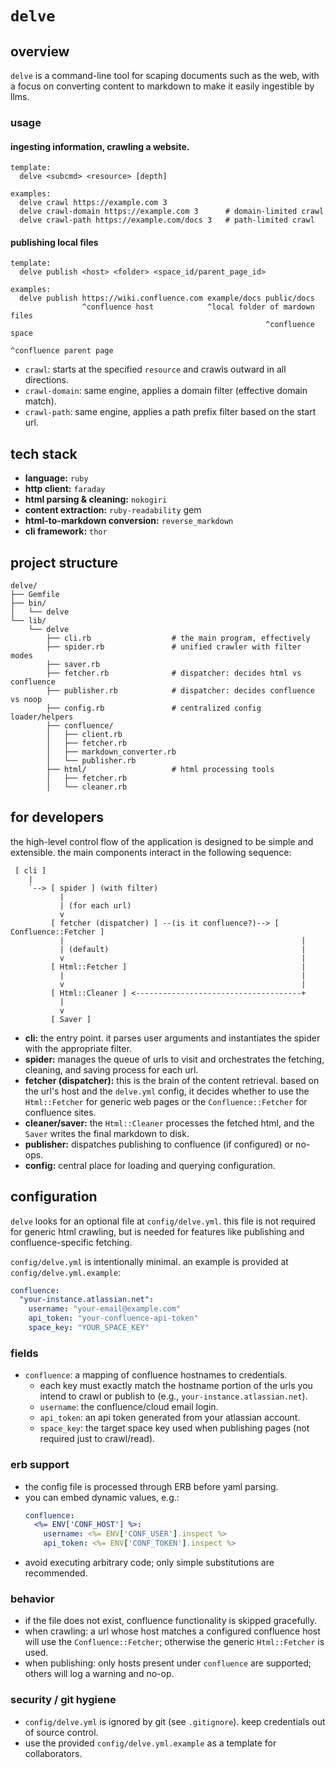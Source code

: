 # `delve`

## overview

`delve` is a command-line tool for scaping documents such as the web, with a
focus on converting content to markdown to make it easily ingestible by llms.

### usage

#### ingesting information, crawling a website.

```
template:
  delve <subcmd> <resource> [depth]

examples:
  delve crawl https://example.com 3
  delve crawl-domain https://example.com 3      # domain-limited crawl
  delve crawl-path https://example.com/docs 3   # path-limited crawl
```

#### publishing local files

```
template:
  delve publish <host> <folder> <space_id/parent_page_id>

examples:
  delve publish https://wiki.confluence.com example/docs public/docs
                ^confluence host            ^local folder of mardown files
                                                         ^confluence space
                                                                ^confluence parent page
```

* `crawl`: starts at the specified `resource` and crawls outward in all
directions.
* `crawl-domain`: same engine, applies a domain filter (effective domain match).
* `crawl-path`: same engine, applies a path prefix filter based on the start url.

## tech stack

- **language:** `ruby`
- **http client:** `faraday`
- **html parsing & cleaning:** `nokogiri`
- **content extraction:** `ruby-readability` gem
- **html-to-markdown conversion:** `reverse_markdown`
- **cli framework:** `thor`

## project structure

```
delve/
├── Gemfile
├── bin/
│   └── delve
└── lib/
    └── delve
        ├── cli.rb                  # the main program, effectively
        ├── spider.rb               # unified crawler with filter modes
        ├── saver.rb
        ├── fetcher.rb              # dispatcher: decides html vs confluence
        ├── publisher.rb            # dispatcher: decides confluence vs noop
        ├── config.rb               # centralized config loader/helpers
        ├── confluence/
        │   ├── client.rb
        │   ├── fetcher.rb
        │   ├── markdown_converter.rb
        │   └── publisher.rb
        ├── html/                   # html processing tools
        │   ├── fetcher.rb
        │   └── cleaner.rb
```

## for developers

the high-level control flow of the application is designed to be simple and
extensible. the main components interact in the following sequence:

```ascii
 [ cli ]
    |
    `--> [ spider ] (with filter)
           |
           | (for each url)
           v
         [ fetcher (dispatcher) ] --(is it confluence?)--> [ Confluence::Fetcher ]
           |                                                     |
           | (default)                                           |
           v                                                     |
         [ Html::Fetcher ]                                       |
           |                                                     |
           v                                                     |
         [ Html::Cleaner ] <-------------------------------------+
           |
           v
         [ Saver ]
```

- **cli:** the entry point. it parses user arguments and instantiates the
  spider with the appropriate filter.
- **spider:** manages the queue of urls to visit and orchestrates the fetching,
  cleaning, and saving process for each url.
- **fetcher (dispatcher):** this is the brain of the content retrieval. based on
  the url's host and the `delve.yml` config, it decides whether to use the
  `Html::Fetcher` for generic web pages or the `Confluence::Fetcher` for
  confluence sites.
- **cleaner/saver:** the `Html::Cleaner` processes the fetched html, and the
  `Saver` writes the final markdown to disk.
- **publisher:** dispatches publishing to confluence (if configured) or no-ops.
- **config:** central place for loading and querying configuration.

## configuration

`delve` looks for an optional file at `config/delve.yml`. this file is not
required for generic html crawling, but is needed for features like publishing
and confluence-specific fetching.

`config/delve.yml` is intentionally minimal. an example is provided at
`config/delve.yml.example`:

```yaml
confluence:
  "your-instance.atlassian.net":
    username: "your-email@example.com"
    api_token: "your-confluence-api-token"
    space_key: "YOUR_SPACE_KEY"
```

### fields

- `confluence`: a mapping of confluence hostnames to credentials.
  - each key must exactly match the hostname portion of the urls you intend to
    crawl or publish to (e.g., `your-instance.atlassian.net`).
  - `username`: the confluence/cloud email login.
  - `api_token`: an api token generated from your atlassian account.
  - `space_key`: the target space key used when publishing pages (not required just to crawl/read).

### erb support

- the config file is processed through ERB before yaml parsing.
- you can embed dynamic values, e.g.:
  ```yaml
  confluence:
    <%= ENV['CONF_HOST'] %>:
      username: <%= ENV['CONF_USER'].inspect %>
      api_token: <%= ENV['CONF_TOKEN'].inspect %>
  ```
- avoid executing arbitrary code; only simple substitutions are recommended.

### behavior

- if the file does not exist, confluence functionality is skipped gracefully.
- when crawling: a url whose host matches a configured confluence host will use
  the `Confluence::Fetcher`; otherwise the generic `Html::Fetcher` is used.
- when publishing: only hosts present under `confluence` are supported; others
  will log a warning and no-op.

### security / git hygiene

- `config/delve.yml` is ignored by git (see `.gitignore`). keep credentials out of source control.
- use the provided `config/delve.yml.example` as a template for collaborators.

